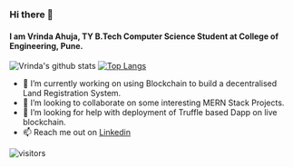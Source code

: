 ### Hi there 👋  
#### I am Vrinda Ahuja, TY B.Tech Computer Science Student at College of Engineering, Pune.

![Vrinda's github stats](https://github-readme-stats.vercel.app/api?username=vrii14&show_icons=true&theme=radical)
[![Top Langs](https://github-readme-stats.vercel.app/api/top-langs/?username=vrii14&&hide=scss,prolog&&langs_count=8&layout=compact&show_icons=true&theme=radical)](https://github.com/vrii14/github-readme-stats)

- 🔭 I’m currently working on using Blockchain to build a decentralised Land Registration System.
- 👯 I’m looking to collaborate on some interesting MERN Stack Projects.
- 🤔 I’m looking for help with deployment of Truffle based Dapp on live blockchain.
- 📫 Reach me out on [Linkedin](linkedin.com/in/vrinda-ahuja-01960216b)

![visitors](https://visitor-badge.laobi.icu/badge?page_id=vrii14.vrii14)
